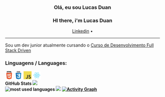 <!-- Heading -->
<h3 align="center">Olá, eu sou Lucas Duan</h3>
<h3 align="center">HI there, i'm Lucas Duan</h3>

<p align="center">
  <a href="https://www.linkedin.com/in/lucas-duan-aab21a257/">Linkedin</a> •
</p>

 <!-- About section -->

---
Sou um dev junior atualmente cursando o [Curso de Desenvolvimento Full Stack Driven](https://www.driven.com.br/)

<div>
 
### Linguagens / Languages: 
  
<img alt="HTML5" width="26px" src="https://raw.githubusercontent.com/github/explore/80688e429a7d4ef2fca1e82350fe8e3517d3494d/topics/html/html.png" />
<img alt="CSS3" width="26px" src="https://raw.githubusercontent.com/github/explore/80688e429a7d4ef2fca1e82350fe8e3517d3494d/topics/css/css.png" />
<img alt="JavaScript" width="26px" src="https://raw.githubusercontent.com/github/explore/80688e429a7d4ef2fca1e82350fe8e3517d3494d/topics/javascript/javascript.png" />
<img alt="React" width="26px" src="https://raw.githubusercontent.com/github/explore/80688e429a7d4ef2fca1e82350fe8e3517d3494d/topics/react/react.png" />

  
</div>


 <div>
  <strong>GitHub Stats<strong> <img src = "https://i.pinimg.com/originals/65/c4/f4/65c4f452571be1261e9c623f7da488ac.gif" width = 35px> 
  <div>
     <img src="https://github-readme-stats.vercel.app/api/top-langs?username=duanzin&langs_count=10&show_icons=true&locale=en&layout=compact&theme=radical" alt="most used languages" height="192px"  width="500px"/>
    <img src="https://github-readme-stats.anuraghazra1.vercel.app/api?username=duanzin&show_icons=true&theme=radical" />
    <a href="https://github.com/duanzin/"><img alt="Activity Graph" src="https://activity-graph.herokuapp.com/graph?username=duanzin&custom_title=Lucas%20Contribution%20Graph&theme=react-dark" /></a>
  </div>
</div>

